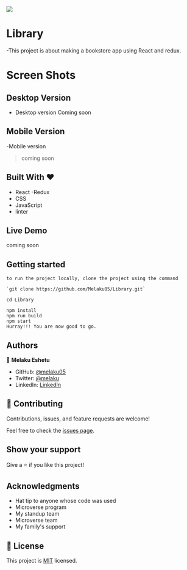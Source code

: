 ![](https://img.shields.io/badge/Microverse-blueviolet)

# Library

-This project is about making a bookstore app using React and redux.

# Screen Shots

## Desktop Version

- Desktop version
  Coming soon

## Mobile Version

-Mobile version

> coming soon

## Built With &hearts;

- React
-Redux
- CSS
- JavaScript
- linter

## Live Demo

coming soon

## Getting started

```
to run the project locally, clone the project using the command

`git clone https://github.com/Melaku05/Library.git`

cd Library

npm install
npm run build
npm start
Hurray!!! You are now good to go.
```

## Authors

👤 **Melaku Eshetu**

- GitHub: [@melaku05](https://github.com/melaku05)
- Twitter: [@melaku](https://twitter.com/melaku05)
- LinkedIn: [LinkedIn](https://www.linkedin.com/in/melaku-eshetu-b34b36223/)

## 🤝 Contributing

Contributions, issues, and feature requests are welcome!

Feel free to check the [issues page](../../issues/).

## Show your support

Give a ⭐️ if you like this project!

## Acknowledgments

- Hat tip to anyone whose code was used
- Microverse program
- My standup team
- Microverse team
- My family's support

 ## 📝 License

This project is [MIT](./MIT.md) licensed.